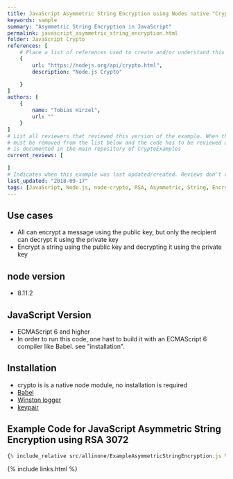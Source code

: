 ```yaml
---
title: JavaScript Asymmetric String Encryption using Nodes native "Crypto" Library
keywords: sample
summary: "Asymmetric String Encryption in JavaScript"
permalink: javascript_asymmetric_string_encryption.html
folder: JavaScript Crypto
references: [
    # Place a list of references used to create and/or understand this example.
    {
        url: "https://nodejs.org/api/crypto.html",
        description: "Node.js Crypto"

    }
]
authors: [
    {
        name: "Tobias Hirzel",
        url: ""
    }
]
# List all reviewers that reviewed this version of the example. When the example is updated all old reviews
# must be removed from the list below and the code has to be reviewed again. The complete review process
# is documented in the main repository of CryptoExamples
current_reviews: [

]
# Indicates when this example was last updated/created. Reviews don't change this.
last_updated: "2018-09-17"
tags: [JavaScript, Node.js, node-crypto, RSA, Asymmetric, String, Encryption]
---
```


## Use cases

- All can encrypt a message using the public key, but only the recipient can decrypt it using the private key
- Encrypt a string using the public key and decrypting it using the private key

## node version

- 8.11.2

## JavaScript Version

- ECMAScript 6 and higher
- In order to run this code, one hast to build it with an ECMAScript 6 compiler like Babel. see "installation".

## Installation

- crypto is is a native node module, no installation is required
- [Babel](https://babeljs.io/)
- [Winston logger](https://github.com/winstonjs/winston)
- [keypair](https://github.com/juliangruber/keypair)

## Example Code for JavaScript Asymmetric String Encryption using RSA 3072

```js
{% include_relative src/allinone/ExampleAsymmetricStringEncryption.js %}
```

{% include links.html %}
